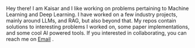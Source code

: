 Hey there!
I am Kaisar and I like working on problems pertaining to Machine Learning and Deep Learning. I have worked on a few industry projects, mainly around LLMs, and RAG, but also beyond that. My repos contain solutions to interesting problems I worked on, some paper implementations, and some cool AI powered tools. If you interested in collaborating, you can reach me on [Email](mailto:ikaisar10@gmail.com) .
